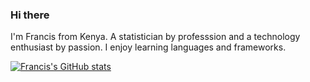 ### Hi there 

I'm Francis from Kenya. A statistician by professsion and a technology enthusiast by passion. I enjoy learning languages and frameworks. 

[![Francis's GitHub stats](https://github-readme-stats.vercel.app/api?username=FrancisMuthee)](https://github.com/FrancisMuthee/github-readme-stats)